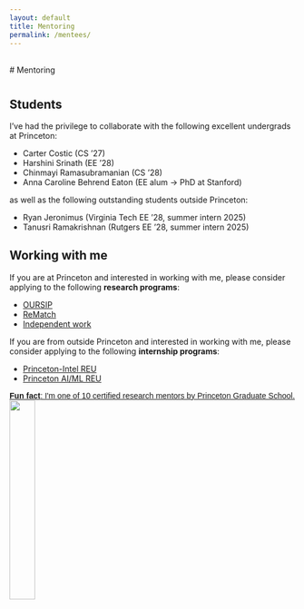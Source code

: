 ```yaml
---
layout: default
title: Mentoring
permalink: /mentees/
---
```


<br>
# Mentoring
<h1 id="mentoring"></h1>

<!-- <h2 style="margin: 60px 0px -15px;">Mentoring</h2>
<br> -->

## Students

I’ve had the privilege to collaborate with the following excellent undergrads at Princeton:

* Carter Costic (CS ’27)
* Harshini Srinath (EE ’28)
* Chinmayi Ramasubramanian (CS ’28)
* Anna Caroline Behrend Eaton (EE alum → PhD at Stanford)

as well as the following outstanding students outside Princeton:
* Ryan Jeronimus (Virginia Tech EE ’28, summer intern 2025)
* Tanusri Ramakrishnan (Rutgers EE ’28, summer intern 2025)

## Working with me

If you are at Princeton and interested in working with me, please consider applying to the following **research programs**:
* [OURSIP](https://undergraduateresearch.princeton.edu/programs/summer-programs/oursip)
* [ReMatch](https://undergraduateresearch.princeton.edu/programs/rematch)
* [Independent work](https://undergraduateresearch.princeton.edu/independent-work)

If you are from outside Princeton and interested in working with me, please consider applying to the following **internship programs**:
* [Princeton-Intel REU](https://seas-reu.princeton.edu/)
* [Princeton AI/ML REU](https://www.cs.princeton.edu/diversity-and-outreach/princeton-research-experience-undergrads-ai-and-machine-learning)


<p class="badgr-badge" style="font-family: Helvetica, Roboto, &quot;Segoe UI&quot;, Calibri, sans-serif;"><a href="https://badgr.com/public/assertions/-OGvZyXCTwyg_SXGV2ptNg">
<b>Fun fact</b>: I'm one of 10 certified research mentors by Princeton Graduate School.
<br>
<img width="30%" src="https://api.badgr.io/public/assertions/-OGvZyXCTwyg_SXGV2ptNg/image"></a><script async="async" src="https://princetonconnect.badgr.com/assets/widgets.bundle.js"></script>
</p>
